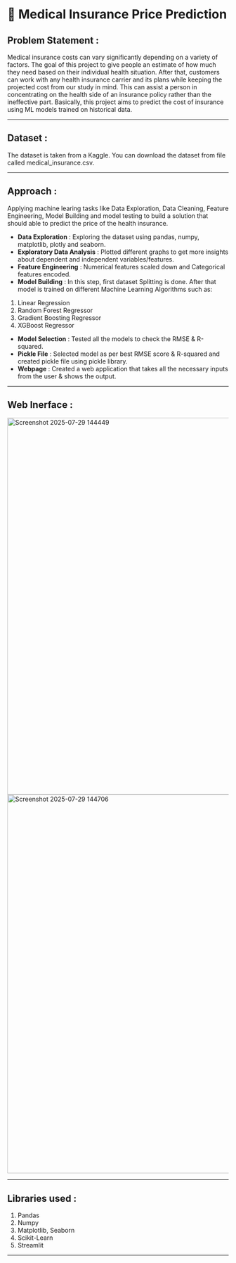 # 🏥 Medical Insurance Price Prediction

## Problem Statement :
Medical insurance costs can vary significantly depending on a variety of factors. The goal of this project to give people an estimate of how much they need based on their individual health situation. After that, customers can work with any health insurance carrier and its plans while keeping the projected cost from our study in mind. This can assist a person in concentrating on the health side of an insurance policy rather than the ineffective part.
Basically, this project aims to predict the cost of insurance using ML models trained on historical data.

---
## Dataset :
The dataset is taken from a Kaggle. You can download the dataset from file called medical_insurance.csv.

---

## Approach :
Applying machine learing tasks like Data Exploration, Data Cleaning, Feature Engineering, Model Building and model testing to build a solution that should able to predict the price of the health insurance.

- **Data Exploration** : Exploring the dataset using pandas, numpy, matplotlib, plotly and seaborn.
- **Exploratory Data Analysis** : Plotted different graphs to get more insights about dependent and independent variables/features.
- **Feature Engineering** : Numerical features scaled down and Categorical features encoded.
- **Model Building** : In this step, first dataset Splitting is done. After that model is trained on different Machine Learning Algorithms such as:
1. Linear Regression
2. Random Forest Regressor
3. Gradient Boosting Regressor
4. XGBoost Regressor

- **Model Selection** : Tested all the models to check the RMSE & R-squared.
- **Pickle File** : Selected model as per best RMSE score & R-squared and created pickle file using pickle library.
- **Webpage** : Created a web application that takes all the necessary inputs from the user & shows the output.
---
## Web Inerface :
<img width="1919" height="857" alt="Screenshot 2025-07-29 144449" src="https://github.com/user-attachments/assets/4d7a30b8-f6ba-479f-bda9-e0b418f223fd" />
<img width="1919" height="862" alt="Screenshot 2025-07-29 144706" src="https://github.com/user-attachments/assets/4bb6d7d8-9c1d-48e1-b2cd-aee442adc8a5" />

---
## Libraries used :
1) Pandas
2) Numpy
3) Matplotlib, Seaborn
4) Scikit-Learn
5) Streamlit

---

